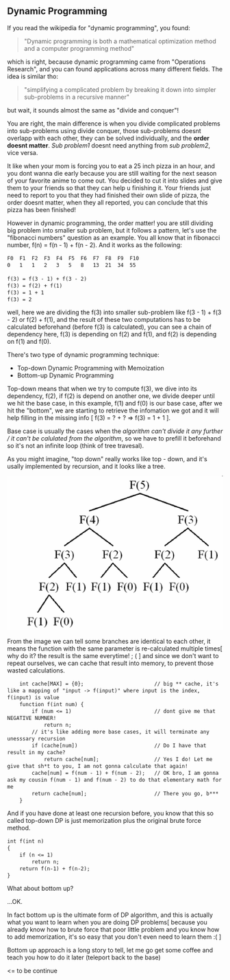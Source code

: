 ## Dynamic Programming ##
If you read the wikipedia for "dynamic programming", you found:
> "Dynamic programming is both a mathematical optimization method and a computer programming method"

which is right, because dynamic programming came from "Operations Research", and you can found applications across many different fields. The idea is similar tho:
> "simplifying a complicated problem by breaking it down into simpler sub-problems in a recursive manner"

but wait, it sounds almost the same as "divide and conquer"!

You are right, the main difference is when you divide complicated problems into sub-problems using divide conquer, those sub-problems doesnt overlapp with each other, they can be solved individually, and the **order doesnt matter**. *Sub problem1* doesnt need anything from *sub problem2*, vice versa. 

It like when your mom is forcing you to eat a 25 inch pizza in an hour, and you dont wanna die early because you are still waiting for the next season of your favorite anime to come out. You decided to cut it into slides and give them to your friends so that they can help u finishing it. Your friends just need to report to you that they had finished their own slide of pizza, the order doesnt matter, when they all reported, you can conclude that this pizza has been finished!

However in dynamic programming, the order matter! you are still dividing big problem into smaller sub problem, but it follows a pattern, let's use the  "fibonacci numbers" question as an example. You all know that in fibonacci number, f(n) = f(n - 1) + f(n - 2). And it works as the following:

```
F0  F1	F2	F3	F4	F5	F6	F7	F8	F9	F10	
0   1	1	2	3	5	8	13	21	34	55	

f(3) = f(3 - 1) + f(3 - 2)
f(3) = f(2) + f(1)
f(3) = 1 + 1
f(3) = 2
``` 

well, here we are dividing the f(3) into smaller sub-problem like f(3 - 1) + f(3 - 2) or f(2) + f(1), and the result of these two computations has to be calculated beforehand (before f(3) is calculated), you can see a chain of dependency here, f(3) is depending on f(2) and f(1), and f(2) is depending on f(1) and f(0).

There's two type of dynamic programming technique:
 - Top-down Dynamic Programming with Memoization 
 - Bottom-up Dynamic Programming

Top-down means that when we try to compute f(3), we dive into its dependency, f(2), if f(2) is depend on another one, we divide deeper until we hit the base case, in this example, f(1) and f(0) is our base case, after we hit the "bottom", we are starting to retrieve the infomation we got and it will help filling in the missing info [ f(3) = ? + ? => f(3) = 1 + 1 ].

Base case is usually the cases when the *algorithm can't divide it any further / it can't be calulated from the algorithm*, so we have to prefill it beforehand so it's not an infinite loop (think of tree travesal).


As you might imagine, "top down" really works like top - down, and it's usally implemented by recursion, and it looks like a tree. 

![fibo](./img/fibo.png)

From the image we can tell some branches are identical to each other, it means the function with the same parameter is re-calculated multiple times[ why do it? the result is the same everytime! ; (  ]  and since we don't want to repeat ourselves, we can cache that result into memory, to prevent those wasted calculations. 

```[javascript]
    int cache[MAX] = {0};                       // big ** cache, it's like a mapping of "input -> f(input)" where input is the index, f(input) is value
    function f(int num) {
        if (num <= 1)                           // dont give me that NEGATIVE NUMNER!
            return n;
        // it's like adding more base cases, it will terminate any unesssary recursion 
        if (cache[num])                         // Do I have that result in my cache?
            return cache[num];                  // Yes I do! Let me give that sh*t to you, I am not gonna calculate that again!
        cache[num] = f(num - 1) + f(num - 2);   // OK bro, I am gonna ask my cousin f(num - 1) and f(num - 2) to do that elementary math for me
        return cache[num];                      // There you go, b***
    }
```

And if you have done at least one recursion before, you know that this so called top-down DP is just memorization plus the original brute force method.

```
int f(int n) 
{ 
    if (n <= 1) 
        return n; 
    return f(n-1) + f(n-2); 
} 
```

What about bottom up?

...OK.

In fact bottom up is the ultimate form of DP algorithm, and this is actually what you want to learn when you are doing DP problems[ because you already know how to brute force that poor little problem and you know how to add memorization, it's so easy that you don't even need to learn them  :( ]

Bottom up approach is a long story to tell, let me go get some coffee and teach you how to do it later (teleport back to the base)

<= to be continue
